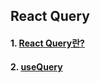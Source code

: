 ## React Query

#### 1. [React Query란?](https://github.com/Ubinquitous/Details/blob/master/React%20Query/React%20Query.md)

#### 2. [useQuery](https://github.com/Ubinquitous/Details/blob/master/React%20Query/useQuery.md)
